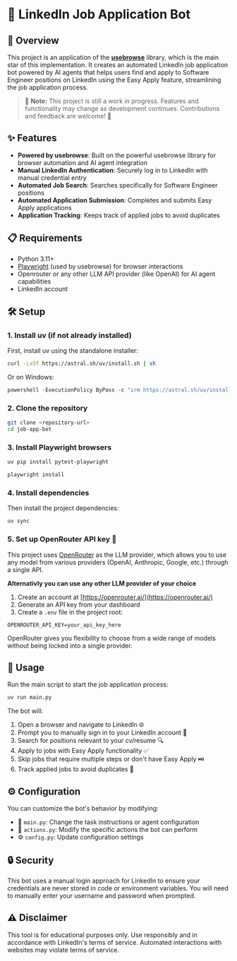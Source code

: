 # 🤖 LinkedIn Job Application Bot

## 🌟 Overview
This project is an application of the **[usebrowse](https://github.com/browser-use/browser-use)** library, which is the main star of this implementation. It creates an automated LinkedIn job application bot powered by AI agents that helps users find and apply to Software Engineer positions on LinkedIn using the Easy Apply feature, streamlining the job application process.

> 🚧 **Note:** This project is still a work in progress. Features and functionality may change as development continues. Contributions and feedback are welcome! 🚧

## ✨ Features
- **Powered by usebrowse**: Built on the powerful usebrowse library for browser automation and AI agent integration
- **Manual LinkedIn Authentication**: Securely log in to LinkedIn with manual credential entry
- **Automated Job Search**: Searches specifically for Software Engineer positions
- **Automated Application Submission**: Completes and submits Easy Apply applications
- **Application Tracking**: Keeps track of applied jobs to avoid duplicates

## 📋 Requirements
- Python 3.11+
- [Playwright](https://playwright.dev/docs/intro) (used by usebrowse) for browser interactions
- Openrouter or any other LLM API provider (like OpenAI) for AI agent capabilities
- LinkedIn account

## 🛠️ Setup

### 1. Install uv (if not already installed)

First, install uv using the standalone installer:

```bash
curl -LsSf https://astral.sh/uv/install.sh | sh
```

Or on Windows:

```powershell
powershell -ExecutionPolicy ByPass -c "irm https://astral.sh/uv/install.ps1 | iex"
```

### 2. Clone the repository

```bash
git clone <repository-url>
cd job-app-bot
```
### 3. Install Playwright browsers

```bash
uv pip install pytest-playwright
```
```bash
playwright install
```

### 4. Install dependencies
Then install the project dependencies:

```bash
uv sync
```


### 5. Set up OpenRouter API key 🔑 

This project uses [OpenRouter](https://openrouter.ai/) as the LLM provider, which allows you to use any model from various providers (OpenAI, Anthropic, Google, etc.) through a single API.

**Alternativly you can use any other LLM provider of your choice**
1. Create an account at [https://openrouter.ai/](https://openrouter.ai/)
2. Generate an API key from your dashboard
3. Create a `.env` file in the project root:

```
OPENROUTER_API_KEY=your_api_key_here
```

OpenRouter gives you flexibility to choose from a wide range of models without being locked into a single provider.

## 🚀 Usage

Run the main script to start the job application process:

```bash
uv run main.py
```

The bot will:
1. Open a browser and navigate to LinkedIn 🌐
2. Prompt you to manually sign in to your LinkedIn account 🔑
3. Search for positions relevant to your cv/resume 🔍
4. Apply to jobs with Easy Apply functionality ✅
5. Skip jobs that require multiple steps or don't have Easy Apply ⏭️
6. Track applied jobs to avoid duplicates 📝

## ⚙️ Configuration

You can customize the bot's behavior by modifying:
- 📄 `main.py`: Change the task instructions or agent configuration
- 🔧 `actions.py`: Modify the specific actions the bot can perform
- ⚙️ `config.py`: Update configuration settings

## 🔒 Security

This bot uses a manual login approach for LinkedIn to ensure your credentials are never stored in code or environment variables. You will need to manually enter your username and password when prompted.

## ⚠️ Disclaimer

This tool is for educational purposes only. Use responsibly and in accordance with LinkedIn's terms of service. Automated interactions with websites may violate terms of service.